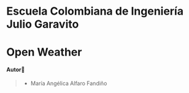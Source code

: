 # Escuela Colombiana de Ingeniería Julio Garavito

# Open Weather

#### Autor🙎
> - María Angélica Alfaro Fandiño




